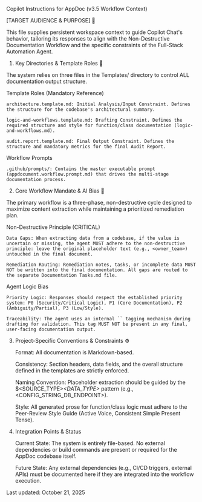 Copilot Instructions for AppDoc (v3.5 Workflow Context)

[TARGET AUDIENCE & PURPOSE] 🎯

This file supplies persistent workspace context to guide Copilot Chat's behavior, tailoring its responses to align with the Non-Destructive Documentation Workflow and the specific constraints of the Full-Stack Automation Agent.

1. Key Directories & Template Roles 📁

The system relies on three files in the Templates/ directory to control ALL documentation output structure.

Template Roles (Mandatory Reference)

    architecture.template.md: Initial Analysis/Input Constraint. Defines the structure for the codebase's architectural summary.

    logic-and-workflows.template.md: Drafting Constraint. Defines the required structure and style for function/class documentation (logic-and-workflows.md).

    audit.report.template.md: Final Output Constraint. Defines the structure and mandatory metrics for the final Audit Report.

Workflow Prompts

    .github/prompts/: Contains the master executable prompt (appdocument.workflow.prompt.md) that drives the multi-stage documentation process.

2. Core Workflow Mandate & AI Bias 🔄

The primary workflow is a three-phase, non-destructive cycle designed to maximize content extraction while maintaining a prioritized remediation plan.

Non-Destructive Principle (CRITICAL)

    Data Gaps: When extracting data from a codebase, if the value is uncertain or missing, the agent MUST adhere to the non-destructive principle: leave the original placeholder text (e.g., <owner_team>) untouched in the final document.

    Remediation Routing: Remediation notes, tasks, or incomplete data MUST NOT be written into the final documentation. All gaps are routed to the separate Documentation Tasks.md file.

Agent Logic Bias

    Priority Logic: Responses should respect the established priority system: P0 (Security/Critical Logic), P1 (Core Documentation), P2 (Ambiguity/Partial), P3 (Low/Style).

    Traceability: The agent uses an internal `` tagging mechanism during drafting for validation. This tag MUST NOT be present in any final, user-facing documentation output.

3. Project-Specific Conventions & Constraints ⚙️

    Format: All documentation is Markdown-based.

    Consistency: Section headers, data fields, and the overall structure defined in the templates are strictly enforced.

    Naming Convention: Placeholder extraction should be guided by the $<SOURCE_TYPE>_<DATA_TYPE>_<NAME> pattern (e.g., <CONFIG_STRING_DB_ENDPOINT>).

    Style: All generated prose for function/class logic must adhere to the Peer-Review Style Guide (Active Voice, Consistent Simple Present Tense).

4. Integration Points & Status

    Current State: The system is entirely file-based. No external dependencies or build commands are present or required for the AppDoc codebase itself.

    Future State: Any external dependencies (e.g., CI/CD triggers, external APIs) must be documented here if they are integrated into the workflow execution.

Last updated: October 21, 2025